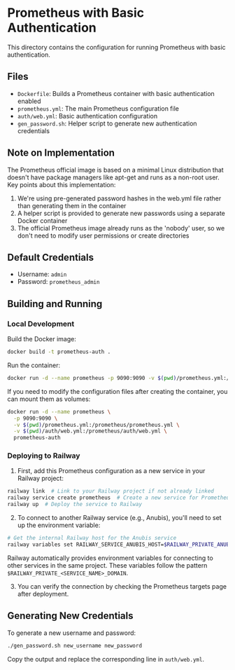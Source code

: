 # Prometheus with Basic Authentication

This directory contains the configuration for running Prometheus with basic authentication.

## Files

- `Dockerfile`: Builds a Prometheus container with basic authentication enabled
- `prometheus.yml`: The main Prometheus configuration file
- `auth/web.yml`: Basic authentication configuration
- `gen_password.sh`: Helper script to generate new authentication credentials

## Note on Implementation

The Prometheus official image is based on a minimal Linux distribution that doesn't have package managers like apt-get and runs as a non-root user. Key points about this implementation:

1. We're using pre-generated password hashes in the web.yml file rather than generating them in the container
2. A helper script is provided to generate new passwords using a separate Docker container
3. The official Prometheus image already runs as the 'nobody' user, so we don't need to modify user permissions or create directories

## Default Credentials

- Username: `admin`
- Password: `prometheus_admin`

## Building and Running

### Local Development

Build the Docker image:

```bash
docker build -t prometheus-auth .
```

Run the container:

```bash
docker run -d --name prometheus -p 9090:9090 -v $(pwd)/prometheus.yml:/prometheus/prometheus.yml prometheus-auth
```

If you need to modify the configuration files after creating the container, you can mount them as volumes:

```bash
docker run -d --name prometheus \
  -p 9090:9090 \
  -v $(pwd)/prometheus.yml:/prometheus/prometheus.yml \
  -v $(pwd)/auth/web.yml:/prometheus/auth/web.yml \
  prometheus-auth
```

### Deploying to Railway

1. First, add this Prometheus configuration as a new service in your Railway project:

```bash
railway link  # Link to your Railway project if not already linked
railway service create prometheus  # Create a new service for Prometheus
railway up  # Deploy the service to Railway
```

2. To connect to another Railway service (e.g., Anubis), you'll need to set up the environment variable:

```bash
# Get the internal Railway host for the Anubis service
railway variables set RAILWAY_SERVICE_ANUBIS_HOST=$RAILWAY_PRIVATE_ANUBIS_DOMAIN
```

Railway automatically provides environment variables for connecting to other services in the same project. These variables follow the pattern `$RAILWAY_PRIVATE_<SERVICE_NAME>_DOMAIN`.

3. You can verify the connection by checking the Prometheus targets page after deployment.

## Generating New Credentials

To generate a new username and password:

```bash
./gen_password.sh new_username new_password
```

Copy the output and replace the corresponding line in `auth/web.yml`.
